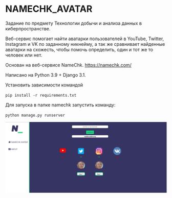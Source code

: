 # NAMECHK_AVATAR

Задание по предмету Технологии добычи и анализа данных в киберпространстве.

Веб-сервис помогает найти аватарки пользователей в YouTube, Twitter, Instagram и VK по заданному никнейму, а так же сравнивает найденные аватарки на схожесть, чтобы помочь определить, один и тот же то человек или нет.

Основан на веб-сервисе NameChk. https://namechk.com/

Написано на Python 3.9 + Django 3.1.

Установить зависимости командой

`pip install -r requirements.txt`

Для запуска в папке namechk запустить команду:

`python manage.py runserver`

![alt text](screenshots/E1jKx8Mra8A.jpg)




